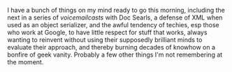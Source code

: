 I have a bunch of things on my mind ready to go this morning, including the next in a series of <i>voicemailcasts</i> with Doc Searls, a defense of XML when used as an object serializer, and the awful tendency of techies, esp those who work at Google, to have little respect for stuff that works, always wanting to reinvent without using their supposedly brilliant minds to evaluate their approach, and thereby burning decades of knowhow on a bonfire of geek vanity. Probably a few other things I'm not remembering at the moment. 
